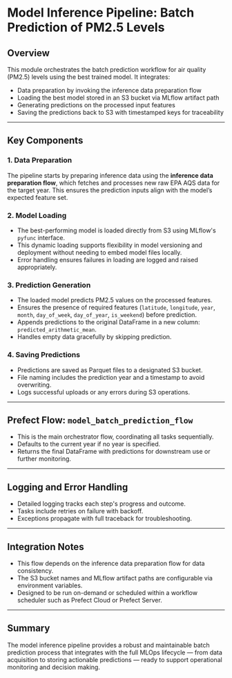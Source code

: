 # Model Inference Pipeline: Batch Prediction of PM2.5 Levels

## Overview

This module orchestrates the batch prediction workflow for air quality (PM2.5) levels using the best trained model. It integrates:

- Data preparation by invoking the inference data preparation flow
- Loading the best model stored in an S3 bucket via MLflow artifact path
- Generating predictions on the processed input features
- Saving the predictions back to S3 with timestamped keys for traceability

---

## Key Components

### 1. Data Preparation

The pipeline starts by preparing inference data using the **inference data preparation flow**, which fetches and processes new raw EPA AQS data for the target year. This ensures the prediction inputs align with the model’s expected feature set.

### 2. Model Loading

- The best-performing model is loaded directly from S3 using MLflow's `pyfunc` interface.
- This dynamic loading supports flexibility in model versioning and deployment without needing to embed model files locally.
- Error handling ensures failures in loading are logged and raised appropriately.

### 3. Prediction Generation

- The loaded model predicts PM2.5 values on the processed features.
- Ensures the presence of required features (`latitude`, `longitude`, `year`, `month`, `day_of_week`, `day_of_year`, `is_weekend`) before prediction.
- Appends predictions to the original DataFrame in a new column: `predicted_arithmetic_mean`.
- Handles empty data gracefully by skipping prediction.

### 4. Saving Predictions

- Predictions are saved as Parquet files to a designated S3 bucket.
- File naming includes the prediction year and a timestamp to avoid overwriting.
- Logs successful uploads or any errors during S3 operations.

---

## Prefect Flow: `model_batch_prediction_flow`

- This is the main orchestrator flow, coordinating all tasks sequentially.
- Defaults to the current year if no year is specified.
- Returns the final DataFrame with predictions for downstream use or further monitoring.

---

## Logging and Error Handling

- Detailed logging tracks each step's progress and outcome.
- Tasks include retries on failure with backoff.
- Exceptions propagate with full traceback for troubleshooting.

---

## Integration Notes

- This flow depends on the inference data preparation flow for data consistency.
- The S3 bucket names and MLflow artifact paths are configurable via environment variables.
- Designed to be run on-demand or scheduled within a workflow scheduler such as Prefect Cloud or Prefect Server.

---

## Summary

The model inference pipeline provides a robust and maintainable batch prediction process that integrates with the full MLOps lifecycle — from data acquisition to storing actionable predictions — ready to support operational monitoring and decision making.
